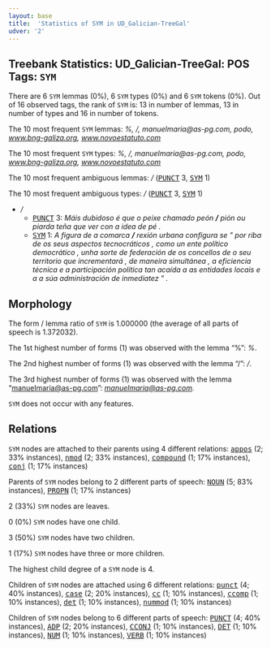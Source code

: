 ```yaml
---
layout: base
title:  'Statistics of SYM in UD_Galician-TreeGal'
udver: '2'
---
```


## Treebank Statistics: UD_Galician-TreeGal: POS Tags: `SYM`

There are 6 `SYM` lemmas (0%), 6 `SYM` types (0%) and 6 `SYM` tokens (0%).
Out of 16 observed tags, the rank of `SYM` is: 13 in number of lemmas, 13 in number of types and 16 in number of tokens.

The 10 most frequent `SYM` lemmas: <em>%, /, m​a​n​u​e​l​m​a​r​i​a​@​a​s​-​p​g​.​c​o​m, podo, www.bng-galiza.org, www.novoestatuto.com</em>

The 10 most frequent `SYM` types:  <em>%, /, m​a​n​u​e​l​m​a​r​i​a​@​a​s​-​p​g​.​c​o​m, podo, www.bng-galiza.org, www.novoestatuto.com</em>

The 10 most frequent ambiguous lemmas: <em>/</em> (<tt><a href="gl_treegal-pos-PUNCT.html">PUNCT</a></tt> 3, <tt><a href="gl_treegal-pos-SYM.html">SYM</a></tt> 1)

The 10 most frequent ambiguous types:  <em>/</em> (<tt><a href="gl_treegal-pos-PUNCT.html">PUNCT</a></tt> 3, <tt><a href="gl_treegal-pos-SYM.html">SYM</a></tt> 1)


* <em>/</em>
  * <tt><a href="gl_treegal-pos-PUNCT.html">PUNCT</a></tt> 3: <em>Máis dubidoso é que o peixe chamado peón <b>/</b> pión ou piarda teña que ver con a idea de pé .</em>
  * <tt><a href="gl_treegal-pos-SYM.html">SYM</a></tt> 1: <em>A figura de a comarca <b>/</b> rexión urbana configura se " por riba de os seus aspectos tecnocráticos , como un ente político democrático , unha sorte de federación de os concellos de o seu territorio que incrementará , de maneira simultánea , a eficiencia técnica e a participación política tan acaída a as entidades locais e a a súa administración de inmediatez " .</em>

## Morphology

The form / lemma ratio of `SYM` is 1.000000 (the average of all parts of speech is 1.372032).

The 1st highest number of forms (1) was observed with the lemma “%”: <em>%</em>.

The 2nd highest number of forms (1) was observed with the lemma “/”: <em>/</em>.

The 3rd highest number of forms (1) was observed with the lemma “manuelmaria@as-pg.com”: <em>manuelmaria@as-pg.com</em>.

`SYM` does not occur with any features.


## Relations

`SYM` nodes are attached to their parents using 4 different relations: <tt><a href="gl_treegal-dep-appos.html">appos</a></tt> (2; 33% instances), <tt><a href="gl_treegal-dep-nmod.html">nmod</a></tt> (2; 33% instances), <tt><a href="gl_treegal-dep-compound.html">compound</a></tt> (1; 17% instances), <tt><a href="gl_treegal-dep-conj.html">conj</a></tt> (1; 17% instances)

Parents of `SYM` nodes belong to 2 different parts of speech: <tt><a href="gl_treegal-pos-NOUN.html">NOUN</a></tt> (5; 83% instances), <tt><a href="gl_treegal-pos-PROPN.html">PROPN</a></tt> (1; 17% instances)

2 (33%) `SYM` nodes are leaves.

0 (0%) `SYM` nodes have one child.

3 (50%) `SYM` nodes have two children.

1 (17%) `SYM` nodes have three or more children.

The highest child degree of a `SYM` node is 4.

Children of `SYM` nodes are attached using 6 different relations: <tt><a href="gl_treegal-dep-punct.html">punct</a></tt> (4; 40% instances), <tt><a href="gl_treegal-dep-case.html">case</a></tt> (2; 20% instances), <tt><a href="gl_treegal-dep-cc.html">cc</a></tt> (1; 10% instances), <tt><a href="gl_treegal-dep-ccomp.html">ccomp</a></tt> (1; 10% instances), <tt><a href="gl_treegal-dep-det.html">det</a></tt> (1; 10% instances), <tt><a href="gl_treegal-dep-nummod.html">nummod</a></tt> (1; 10% instances)

Children of `SYM` nodes belong to 6 different parts of speech: <tt><a href="gl_treegal-pos-PUNCT.html">PUNCT</a></tt> (4; 40% instances), <tt><a href="gl_treegal-pos-ADP.html">ADP</a></tt> (2; 20% instances), <tt><a href="gl_treegal-pos-CCONJ.html">CCONJ</a></tt> (1; 10% instances), <tt><a href="gl_treegal-pos-DET.html">DET</a></tt> (1; 10% instances), <tt><a href="gl_treegal-pos-NUM.html">NUM</a></tt> (1; 10% instances), <tt><a href="gl_treegal-pos-VERB.html">VERB</a></tt> (1; 10% instances)

